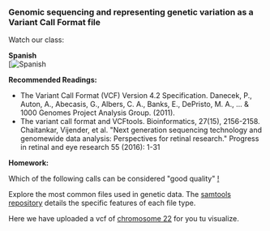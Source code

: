 ### Genomic sequencing and representing genetic variation as a Variant Call Format file

Watch our class: 

**Spanish**\
[![Spanish]()

**Recommended Readings:**

- The Variant Call Format (VCF) Version 4.2 Specification.  Danecek, P., Auton, A., Abecasis, G., Albers, C. A., Banks, E., 
DePristo, M. A., ... & 1000 Genomes Project Analysis Group. (2011). 
- The variant call format and VCFtools. Bioinformatics, 27(15), 2156-2158.  Chaitankar, Vijender, et al. "Next generation sequencing technology and 
genomewide data analysis: Perspectives for retinal research." Progress in retinal and eye research 55 (2016): 1-31 

**Homework:**


Which of the following calls can be considered "good quality"
[!](Module_1_Introduction/Week_2/vcf_homework.png)

Explore the most common files used in genetic data. The [samtools repository](https://github.com/samtools/hts-specs) details the specific features of each file type.

Here we have uploaded a vcf of  [chromosome 22](Module_1_Introduction/Week_2/chr22.vcf) for you tu visualize.

